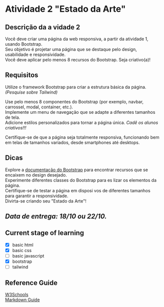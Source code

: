# Atividade 2 "Estado da Arte"

## Descrição da a vidade 2

Você deve criar uma página da web responsiva, a partir da atividade 1, usando Bootstrap.  
Seu objetivo é projetar uma página que se destaque pelo design, usabilidade e responsividade.  
Você deve aplicar pelo menos 8 recursos do Bootstrap. Seja criativo(a)!  

## Requisitos

Utilize o framework Bootstrap para criar a estrutura básica da página.
*(Pesquise sobre Tailwind)*

Use pelo menos 8 componentes do Bootstrap (por exemplo, navbar, carrossel, modal, container, etc.).  
Implemente um menu de navegação que se adapte a diferentes tamanhos de tela.  
Adicione estilos personalizados para tornar a página única. *Cadê os alunos criativos!!!*  

Certifique-se de que a página seja totalmente responsiva, funcionando bem em telas de tamanhos variados, desde smartphones até desktops.  

## Dicas

Explore a [documentação do Bootstrap](https://www.w3schools.com/bootstrap5/) para
encontrar recursos que se encaixem no design desejado.  
Experimente diferentes classes do Bootstrap para es lizar os elementos da página.  
Certifique-se de testar a página em disposi vos de diferentes tamanhos para garantir a responsividade.  
Divirta-se criando seu "Estado da Arte"!  

## ***Data de entrega: 18/10 ou 22/10.***

## Current stage of learning

- [x] basic html
- [x] basic css
- [ ] basic javascript
- [x] bootstrap
- [ ] tailwind

## Reference Guide

[W3Schools](www.w3schools.com)  
[Markdown Guide](www.markdownguide.org)
